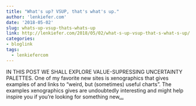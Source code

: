 ```yaml
---
title: "What's up? VSUP, that's what's up."
author: 'lenkiefer.com'
date: '2018-05-02'
slug: whats-up-vsup-thats-whats-up
link: http://lenkiefer.com/2018/05/02/what-s-up-vsup-that-s-what-s-up/
categories:
- bloglink
tags:
  - lenkiefercom
---
```


IN THIS POST WE SHALL EXPLORE VALUE-SUPRESSING UNCERTAINTY PALETTES. One of my favorite new sites is xenographics that gives examples of and links to “weird, but (sometimes) useful charts”. The examples xenographics gives are undoubtedly interesting and might help inspire you if you’re looking for something new[... <i class="fas fa-external-link-alt"></i>](http://lenkiefer.com/2018/05/02/what-s-up-vsup-that-s-what-s-up/)

